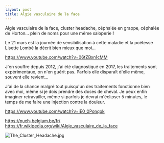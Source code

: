 ```yaml
---
layout: post
title: Algie vasculaire de la face
---
```


Algie vasculaire de la face, cluster headache, céphalée en grappe, céphalée de Horton... plein de noms pour une même saloperie !

Le 21 mars est la journée de sensibilisation à cette maladie et la poétesse Lisette Lombé la décrit bien mieux que moi...

https://www.youtube.com/watch?v=06tZBxn1cMM


J'en souffre depuis 2012, j'ai été diagnostiqué en 2017, les traitements sont expérimentaux, on n'en guérit pas. Parfois elle disparaît d'elle même, souvent elle revient...

J'ai de la chance malgré tout puisqu'un des traitements fonctionne bien avec moi, même si je dois prendre des doses de cheval. Je peux enfin imaginer retravailler, même si parfois je devrai m'éclipser 5 minutes, le temps de me faire une injection contre la douleur.


https://www.youtube.com/watch?v=iE0_0Ponqok


https://ouch-belgium.be/fr/
https://fr.wikipedia.org/wiki/Algie_vasculaire_de_la_face



![The_Cluster_Headache.jpg](:/199e4ce3557d4608b4cddac98e071ef2)


